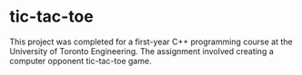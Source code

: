 # tic-tac-toe
 This project was completed for a first-year C++ programming course at the University of Toronto Engineering. The assignment involved creating a computer opponent tic-tac-toe game. 
